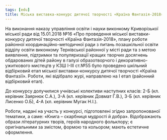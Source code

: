 ```yaml
---
tags: [edu]
title: Міська виставка-конкурс дитячої творчості «Країна Фантазія-2018»
---
```


На виконання наказу управління освіти і науки виконкому Криворізької міської ради від 15.01.2018 №16 «Про проведення міської виставки-конкурсу дитячої творчості «Країна Фантазія-2018», плану роботи районної координаційно-методичної ради з питань позашкільної освіти відділу освіти виконкому Тернівської районної у місті ради та з метою виявлення, підтримки та популяризації кращих творчих досягнень обдарованих дітей району в галузі образотворчого і декоративно-ужиткового мистецтв у КЗШ І-ІІІ ст.№55 було проведено шкільний відбірковий етап міської виставки-конкурсу дитячої творчості «Країна Фантазії». Роботи, які відібрало журі, направлено на І етап (районний відбірковий етап).

До конкурсу долучилися учнівські колективи наступних класів: 2-Б (кл. керівник Заярнюк С.А.), 3-А (кл. керівник Довмат Г.В.), 3-Б (кл. керівник Лисенко О.Б), 4-А (кл. керівник Мугак Н.І.).

Роботи, надані на участь у конкурсі, підготовлені згідно запропонованої тематики, а саме: «Книга – скарбниця мудрості й добра». Відображають образи літературних творів, героїв народного фольклору; є оригінальними за змістом, формою та кольором; мають естетичне оформлення.

<slideshow id="72157669305392369"></slideshow>
